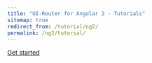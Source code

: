 ```yaml
---
title: "UI-Router for Angular 2 - Tutorials"
sitemap: true
redirect_from: /tutorial/ng2/
permalink: /ng2/tutorial/
---
```


[Get started](helloworld)
